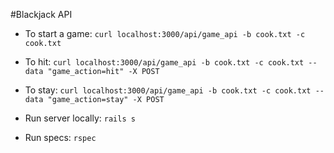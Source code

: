#Blackjack API

* To start a game:
```curl localhost:3000/api/game_api -b cook.txt -c cook.txt ```

* To hit:
```curl localhost:3000/api/game_api -b cook.txt -c cook.txt --data "game_action=hit" -X POST```

* To stay:
```curl localhost:3000/api/game_api -b cook.txt -c cook.txt --data "game_action=stay" -X POST```

* Run server locally:
```rails s```

* Run specs:
```rspec ```
